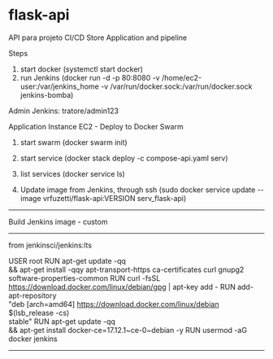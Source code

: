# flask-api
API para projeto CI/CD
Store Application and pipeline

Steps

1. start docker (systemctl start docker)
2. run Jenkins (docker run -d -p 80:8080 -v /home/ec2-user:/var/jenkins_home -v /var/run/docker.sock:/var/run/docker.sock jenkins-bomba)

Admin Jenkins:
tratore/admin123

Application Instance EC2 - Deploy to Docker Swarm
1. start swarm (docker swarm init)
2. start service (docker stack deploy -c compose-api.yaml serv)
3. list services (docker service ls)

4. Update image from Jenkins, through ssh (sudo docker service update --image vrfuzetti/flask-api:VERSION serv_flask-api)

---------------------------------------------------------------------------------------------------------------

Build Jenkins image - custom
***************************************************************
from jenkinsci/jenkins:lts
 
USER root
RUN apt-get update -qq \
    && apt-get install -qqy apt-transport-https ca-certificates curl gnupg2 software-properties-common 
RUN curl -fsSL https://download.docker.com/linux/debian/gpg | apt-key add -
RUN add-apt-repository \
   "deb [arch=amd64] https://download.docker.com/linux/debian \
   $(lsb_release -cs) \
   stable"
RUN apt-get update  -qq \
    && apt-get install docker-ce=17.12.1~ce-0~debian -y
RUN usermod -aG docker jenkins
***************************************************************